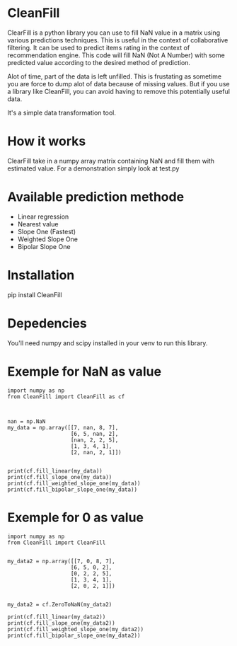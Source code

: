 # CleanFill
ClearFill is a python library you can use to fill NaN value in a matrix using various predictions techniques. This is useful in the context of collaborative filtering. It can be used to predict items rating in the context of recommendation engine. This code will fill NaN (Not A Number) with some predicted value according to the desired method of prediction. 

Alot of time, part of the data is left unfilled. This is frustating as sometime you are force to dump alot of data because of missing values. But if you use a library like CleanFill, you can avoid having to remove this potentially useful data.

It's a simple data transformation tool.

# How it works
ClearFill take in a numpy array matrix containing NaN and fill them with estimated value. For a demonstration simply look at test.py

# Available prediction methode
- Linear regression
- Nearest value
- Slope One (Fastest)
- Weighted Slope One
- Bipolar Slope One

# Installation
pip install CleanFill

# Depedencies
You'll need numpy and scipy installed in your venv to run this library.

# Exemple for NaN as value
```
import numpy as np
from CleanFill import CleanFill as cf



nan = np.NaN
my_data = np.array([[7, nan, 8, 7],
                    [6, 5, nan, 2],
                    [nan, 2, 2, 5],
                    [1, 3, 4, 1],
                    [2, nan, 2, 1]])


print(cf.fill_linear(my_data))
print(cf.fill_slope_one(my_data))
print(cf.fill_weighted_slope_one(my_data))
print(cf.fill_bipolar_slope_one(my_data))
```

# Exemple for 0 as value
```
import numpy as np
from CleanFill import CleanFill


my_data2 = np.array([[7, 0, 8, 7],
                    [6, 5, 0, 2],
                    [0, 2, 2, 5],
                    [1, 3, 4, 1],
                    [2, 0, 2, 1]])


my_data2 = cf.ZeroToNaN(my_data2)

print(cf.fill_linear(my_data2))
print(cf.fill_slope_one(my_data2))
print(cf.fill_weighted_slope_one(my_data2))
print(cf.fill_bipolar_slope_one(my_data2))
